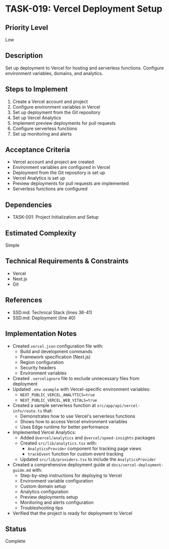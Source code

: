# TASK-019: Vercel Deployment Setup

## Priority Level
Low

## Description
Set up deployment to Vercel for hosting and serverless functions. Configure environment variables, domains, and analytics.

## Steps to Implement
1. Create a Vercel account and project
2. Configure environment variables in Vercel
3. Set up deployment from the Git repository
4. Set up Vercel Analytics
5. Implement preview deployments for pull requests
6. Configure serverless functions
7. Set up monitoring and alerts

## Acceptance Criteria
- Vercel account and project are created
- Environment variables are configured in Vercel
- Deployment from the Git repository is set up
- Vercel Analytics is set up
- Preview deployments for pull requests are implemented
- Serverless functions are configured

## Dependencies
- TASK-001: Project Initialization and Setup

## Estimated Complexity
Simple

## Technical Requirements & Constraints
- Vercel
- Next.js
- Git

## References
- SSD.md: Technical Stack (lines 36-41)
- SSD.md: Deployment (line 40)

## Implementation Notes
- Created `vercel.json` configuration file with:
  - Build and development commands
  - Framework specification (Next.js)
  - Region configuration
  - Security headers
  - Environment variables
- Created `.vercelignore` file to exclude unnecessary files from deployment
- Updated `.env.example` with Vercel-specific environment variables:
  - `NEXT_PUBLIC_VERCEL_ANALYTICS=true`
  - `NEXT_PUBLIC_VERCEL_WEB_VITALS=true`
- Created a sample serverless function at `src/app/api/vercel-info/route.ts` that:
  - Demonstrates how to use Vercel's serverless functions
  - Shows how to access Vercel environment variables
  - Uses Edge runtime for better performance
- Implemented Vercel Analytics:
  - Added `@vercel/analytics` and `@vercel/speed-insights` packages
  - Created `src/lib/analytics.tsx` with:
    - `AnalyticsProvider` component for tracking page views
    - `trackEvent` function for custom event tracking
  - Updated `src/lib/providers.tsx` to include the `AnalyticsProvider`
- Created a comprehensive deployment guide at `docs/vercel-deployment-guide.md` with:
  - Step-by-step instructions for deploying to Vercel
  - Environment variable configuration
  - Custom domain setup
  - Analytics configuration
  - Preview deployments setup
  - Monitoring and alerts configuration
  - Troubleshooting tips
- Verified that the project is ready for deployment to Vercel

## Status
Complete
